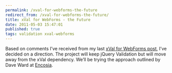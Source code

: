 ```yaml
---
permalink: /xval-for-webforms-the-future
redirect_from: /xval-for-webforms-the-future/
title: xVal for WebForms - the Future
date: 2011-05-03 15:47:01
published: true
tags: validation xval-webforms
---
```



Based on comments I’ve received from my last [xVal for WebForms post](http://www.jrummell.com/blog/2011/03/the-state-of-xval-for-webforms/ "The State of xVal for WebForms"), I’ve decided on a direction. The project will keep jQuery Validation but will move away from the xVal dependency. We’ll be trying the approach outlined by Dave Ward at [Encosia](http://encosia.com/2009/11/04/using-jquery-validation-with-asp-net-webforms/).


